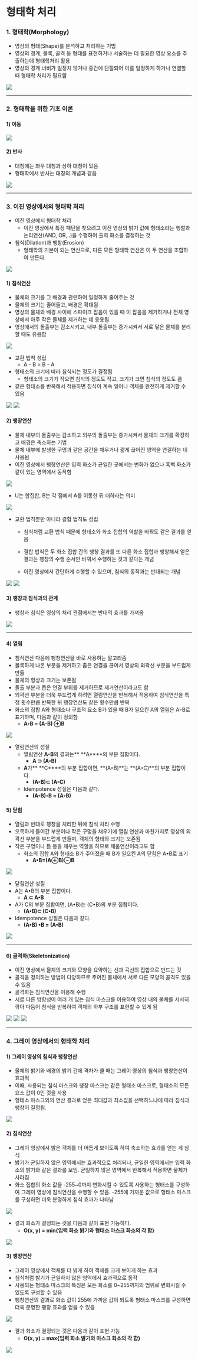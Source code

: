 # 형태학 처리

### 1. 형태학(Morphology)

- 영상의 형태(Shape)를 분석하고 처리하는 기법
- 영상의 경계, 블록, 골격 등 형태를 표현하거나 서술하는 데 필요한 영상 요소를 추출하는데 형태학처리 활용
- 영상의 경계 너비가 일정치 않거나 중간에 단절되어 이를 일정하게 하거나 연결할 때 형태학 처리가 필요함

<img src = "https://github.com/sanga327/KSA/blob/main/Module05. 영상처리/Digital_Image_Processing/Document/img/06_img/image-20210526161419590.png">

---

### 2. 형태학을 위한 기초 이론

#### 1) 이동

<img src = "https://github.com/sanga327/KSA/blob/main/Module05. 영상처리/Digital_Image_Processing/Document/img/06_img/image-20210526161859708.png">

<br>

#### 2) 반사

- 대칭에는 좌우 대칭과 상하 대칭이 있음
- 형태학에서 반사는 대칭의 개념과 같음

<img src = "https://github.com/sanga327/KSA/blob/main/Module05. 영상처리/Digital_Image_Processing/Document/img/06_img/image-20210526162000945.png">

<br>

---

### 3. 이진 영상에서의 형태학 처리

- 이진 영상에서 형태학 처리
  - 이진 영상에서 특정 패턴을 찾으려고 이진 영상의 밝기 값에 형태소라는 행렬과 논리연산(AND, OR,..)을 수행하여 출력 화소를 결정하는 것
- 침식(Dilation)과 팽창(Erosion)
  - 형태학의 기본이 되는 연산으로, 다른 모든 형태학 연산은 이 두 연산을 조합하여 만든다.

<img src = "https://github.com/sanga327/KSA/blob/main/Module05. 영상처리/Digital_Image_Processing/Document/img/06_img/image-20210522183733897.png">

<br>

#### 1) 침식연산

- 물체의 크기를 그 배경과 관련하여 일정하게 줄여주는 것 
- 물체의 크기는 줄어들고, 배경은 확대됨
- 영상의 물체와 배경 사이에 스파이크 잡음이 있을 때 이 잡음을 제거하거나 전체 영상에서 아주 작은 물체를 제거하는 데 응용됨
- 영상에서의 돌출부는 감소시키고, 내부 돌출부는 증가시켜서 서로 닿은 물체를 분리할 때도 유용함



<img src = "https://github.com/sanga327/KSA/blob/main/Module05. 영상처리/Digital_Image_Processing/Document/img/06_img/image-20210526162254030.png">

- 교환 법칙 성립 
  - A - B = B - A
- 형태소의 크기에 따라 침식되는 정도가 결정됨
  - 형태소의 크기가 작으면 침식의 정도도 작고, 크기가 크면 침식의 정도도 큼
- 같은 형태소를 반복해서 적용하면 침식이 계속 일어나 객체를 완전하게 제거할 수 있음

<img src = "https://github.com/sanga327/KSA/blob/main/Module05. 영상처리/Digital_Image_Processing/Document/img/06_img/image-20210526162358640.png">

<img src = "https://github.com/sanga327/KSA/blob/main/Module05. 영상처리/Digital_Image_Processing/Document/img/06_img/image-20210526162415809.png">



<br>

#### 2) 팽창연산

- 물체 내부의 돌출부는 감소하고 외부의 돌출부는 증가시켜서 물체의 크기를 확장하고 배경은 축소하는 기법 
- 물체 내부에 발생한 구멍과 같은 공간을 채우거나 짧게 끊어진 영역을 연결하는 데 사용됨
- 이진 영상에서 팽창연산은 입력 화소가 균일한 곳에서는 변화가 없으나 흑백 화소가 같이 있는 영역에서 동작함

<img src = "https://github.com/sanga327/KSA/blob/main/Module05. 영상처리/Digital_Image_Processing/Document/img/06_img/image-20210526163716452.png">

- U는 합집합, B는 각 점에서 A를 이동한 뒤 더하라는 의미

<img src = "https://github.com/sanga327/KSA/blob/main/Module05. 영상처리/Digital_Image_Processing/Document/img/06_img/image-20210526163807683.png">



- 교환 법칙뿐만 아니라 결합 법칙도 성립

  - 침식처럼 교환 법칙 때문에 형태소와 화소 집합의 역할을 바꿔도 같은 결과를 얻음

  - 결합 법칙은 두 화소 집합 간의 팽창 결과를 또 다른 화소 집합과 팽창해서 얻은 결과는 팽창의 수행 순서만 바꿔서 수행하는 것과 같다는 개념
  - 이진 영상에서 간단하게 수행할 수 있으며, 침식의 동작과는 반대되는 개념 



<img src = "https://github.com/sanga327/KSA/blob/main/Module05. 영상처리/Digital_Image_Processing/Document/img/06_img/image-20210526163923179.png">

<img src = "https://github.com/sanga327/KSA/blob/main/Module05. 영상처리/Digital_Image_Processing/Document/img/06_img/image-20210526163954821.png">

<br>

#### 3) 팽창과 침식과의 관계

- 팽창과 침식은 영상의 처리 관점에서는 반대의 효과를 가져옴

<img src = "https://github.com/sanga327/KSA/blob/main/Module05. 영상처리/Digital_Image_Processing/Document/img/06_img/image-20210526170107920.png">

<br>

---

#### 4) 열림

- 침식연산 다음에 팽창연산을 바로 사용하는 알고리즘
- 볼록하게 나온 부분을 제거하고 좁은 연결을 끊여서 영상의 외곽선 부분을 부드럽게 만듦
- 물체의 형상과 크기는 보존됨
- 돌출 부분과 좁은 연결 부위를 제거하므로 제거연산이라고도 함
- 외곽선 부분을 더욱 부드럽게 하려면 열림연산을 반복해서 적용하여 침식연산을 특정 횟수만큼 반복한 뒤 팽창연산도 같은 횟수만큼 반복 
- 화소의 집합 A와 형태소나 구조적 요소 B가 있을 때 B가 일으킨 A의 열림은 A◦B로 표기하며, 다음과 같이 정의함
  - **A◦B = (A-B) ⊕B**

<img src = "https://github.com/sanga327/KSA/blob/main/Module05. 영상처리/Digital_Image_Processing/Document/img/06_img/image-20210526170621249.png">

<br>

- 열림연산의 성질
  - 열림연산 **A◦B**의 결과는** **A****의 부분 집합이다.
    - **A ⊃ (A◦B)**
  - **A**가** **C****의 부분 집합이면, **(A◦B)**는 **(A◦C)**의 부분 집합이다.
    - **(A◦B)⊂ (A◦C)**
  - Idempotence 성질은 다음과 같다.
    - **(A◦B)◦B = (A◦B)**



#### 5) 닫힘

- 열림과 반대로 팽창을 처리한 뒤에 침식 처리 수행 
- 오목하게 들어간 부분이나 작은 구멍을 채우기에 열림 연산과 마찬가지로 영상의 외곽선 부분을 부드럽게 만들며, 객체의 형태와 크기는 보존됨
- 작은 구멍이나 틈 등을 채우는 역할을 하므로 채움연산이라고도 함
  - 화소의 집합 A와 형태소 B가 주어졌을 때 B가 일으킨 A의 닫힘은 A•B로 표기
    - **A•B=(A⊕B)⊖B**

<img src = "https://github.com/sanga327/KSA/blob/main/Module05. 영상처리/Digital_Image_Processing/Document/img/06_img/image-20210526171100968.png">

<br>

- 닫힘연산 성질
- A는 A•B의 부분 집합이다.
  - **A ⊂ A•B**
- A가 C의 부분 집합이면, (A•B)는 (C•B)의 부분 집합이다.
  - **(A•B)⊂ (C•B)**
- Idempotence 성질은 다음과 같다.
  - **(A•B) •B = (A•B)**

<img src = "https://github.com/sanga327/KSA/blob/main/Module05. 영상처리/Digital_Image_Processing/Document/img/06_img/image-20210526171233268.png">



---

#### 6) 골격화(Skeletonization)

- 이진 영상에서 물체의 크기와 모양을 요약하는 선과 곡선의 집합으로 만드는 것 
- 골격을 정의하는 방법이 다양하므로 주어진 물체에서 서로 다른 모양의 골격도 있을 수 있음 
- 골격화는 침식연산을 이용해 수행 
- 서로 다른 방향성이 여러 개 있는 침식 마스크를 이용하여 영상 내의 물체를 서서히 깎아 다듬어 침식을 반복하여 객체의 하부 구조를 표현할 수 있게 됨

<img src = "https://github.com/sanga327/KSA/blob/main/Module05. 영상처리/Digital_Image_Processing/Document/img/06_img/image-20210526171356575.png">

<img src = "https://github.com/sanga327/KSA/blob/main/Module05. 영상처리/Digital_Image_Processing/Document/img/06_img/image-20210526171403929.png">

<img src = "https://github.com/sanga327/KSA/blob/main/Module05. 영상처리/Digital_Image_Processing/Document/img/06_img/image-20210526171406914.png">

<br>

---

### 4. 그레이 영상에서의 형태학 처리

#### 1) 그레이 영상의 침식과 팽창연산

- 물체의 밝기와 배경의 밝기 간에 격차가 클 때는 그레이 영상의 침식과 팽창연산이 효과적 
- 이때, 사용되는 침식 마스크와 팽창 마스크는 같은 형태소 마스크로, 형태소의 모든 요소 값이 0인 것을 사용 
- 형태소 마스크와의 연산 결과로 얻은 최대값과 최소값을 선택하느냐에 따라 침식과 팽창이 결정됨. 

<img src = "https://github.com/sanga327/KSA/blob/main/Module05. 영상처리/Digital_Image_Processing/Document/img/06_img/image-20210526171556992.png">

<br>

#### 2) 침식연산

- 그레이 영상에서 밝은 객체를 더 어둡게 보이도록 하여 축소하는 효과를 얻는 게 침식
-  밝기가 균일하지 않은 영역에서는 효과적으로 처리되나, 균일한 영역에서는 입력 화소의 밝기와 같은 결과를 보임. 균일하지 않은 영역에서 반복해서 적용하면 물체가 사라짐
- 화소 집합의 화소 값을 -255~0까지 변화시킬 수 있도록 사용하는 형태소를 구성하여 그레이 영상에 침식연산을 수행할 수 있음. -255에 가까운 값으로 형태소 마스크를 구성하면 더욱 분명하게 침식 효과가 나타남

<img src = "https://github.com/sanga327/KSA/blob/main/Module05. 영상처리/Digital_Image_Processing/Document/img/06_img/image-20210526171808917.png">

- 결과 화소가 결정되는 것을 다음과 같이 표현 가능하다.
  - **O(x, y) = min{입력 화소 밝기와 형태소 마스크 화소의 각 합}**

<img src = "https://github.com/sanga327/KSA/blob/main/Module05. 영상처리/Digital_Image_Processing/Document/img/06_img/image-20210526171936890.png">

<br>

#### 3) 팽창연산

- 그레이 영상에서 객체를 더 밝게 하여 객체를 크게 보이게 하는 효과
- 침식처럼 밝기가 균일하지 않은 영역에서 효과적으로 동작 
- 사용되는 형태소 마스크의 특징은 모든 화소를 0~255까지의 범위로 변화시킬 수 있도록 구성할 수 있음
-  팽창연산의 결과로 화소 값이 255에 가까운 값이 되도록 형태소 마스크를 구성하면 더욱 분명한 팽창 효과를 얻을 수 있음

<img src = "https://github.com/sanga327/KSA/blob/main/Module05. 영상처리/Digital_Image_Processing/Document/img/06_img/image-20210526172544424.png">

- 결과 화소가 결정되는 것은 다음과 같이 표현 가능
  - **O(x, y) = max{입력 화소 밝기와 마스크 화소의 각 합}**

<img src = "https://github.com/sanga327/KSA/blob/main/Module05. 영상처리/Digital_Image_Processing/Document/img/06_img/image-20210526172636094.png">







